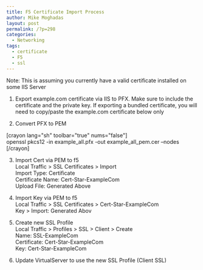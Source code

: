 ```yaml
---
title: F5 Certificate Import Process
author: Mike Moghadas
layout: post
permalink: /?p=298
categories:
  - Networking
tags:
  - certificate
  - F5
  - ssl
---
```

Note: This is assuming you currently have a valid certificate installed on some IIS Server

1. Export example.com certificate via IIS to PFX. Make sure to include the certificate and the private key. If exporting a bundled certificate, you will need to copy/paste the example.com certificate below only

2. Convert PFX to PEM 

<!--more-->

[crayon lang="sh" toolbar="true" nums="false"]  
openssl pkcs12 -in example\_all.pfx -out example\_all_pem.cer –nodes  
[/crayon]

3. Import Cert via PEM to f5  
Local Traffic > SSL Certificates > Import  
Import Type: Certificate  
Certificate Name: Cert-Star-ExampleCom  
Upload File: Generated Above

4. Import Key via PEM to f5  
Local Traffic > SSL Certificates > Cert-Star-ExampleCom  
Key > Import: Generated Abov

5. Create new SSL Profile  
Local Traffic > Profiles > SSL > Client > Create  
Name: SSL-ExampleCom  
Certificate: Cert-Star-ExampleCom  
Key: Cert-Star-ExampleCom

6. Update VirtualServer to use the new SSL Profile (Client SSL)
